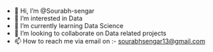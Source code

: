 - 👋 Hi, I’m @Sourabh-sengar
- 👀 I’m interested in Data 
- 🌱 I’m currently learning Data Science
- 💞️ I’m looking to collaborate on Data related projects
- 📫 How to reach me via email on :- sourabhsengar13@gmail.com

<!---
Sourabh-sengar/Sourabh-sengar is a ✨ special ✨ repository because its `README.md` (this file) appears on your GitHub profile.
You can click the Preview link to take a look at your changes.
--->
